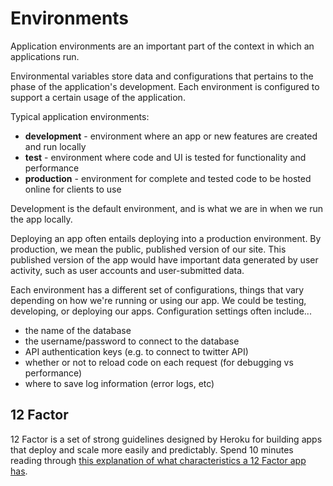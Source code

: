 # Environments

Application environments are an important part of the context in which an applications run.

Environmental variables store data and configurations that pertains to the phase of the application's development. Each environment is configured to support a certain usage of the application.

Typical application environments:

- **development** - environment where an app or new features are created and run locally
- **test** - environment where code and UI is tested for functionality and performance
- **production** - environment for complete and tested code to be hosted online for clients to use

Development is the default environment, and is what we are in when we run the app locally.

Deploying an app often entails deploying into a production environment. By production, we mean the public, published version of our site. This published version of the app would have important data generated by user activity, such as user accounts and user-submitted data.

Each environment has a different set of configurations, things that vary depending on how we're running or using our app. We could be testing, developing, or deploying our apps. Configuration settings often include...

- the name of the database
- the username/password to connect to the database
- API authentication keys (e.g. to connect to twitter API)
- whether or not to reload code on each request (for debugging vs performance)
- where to save log information (error logs, etc)

## 12 Factor

12 Factor is a set of strong guidelines designed by Heroku for building apps that deploy and scale more easily and predictably. Spend 10 minutes reading through [this explanation of what characteristics a 12 Factor app has](http://www.clearlytech.com/2014/01/04/12-factor-apps-plain-english/).